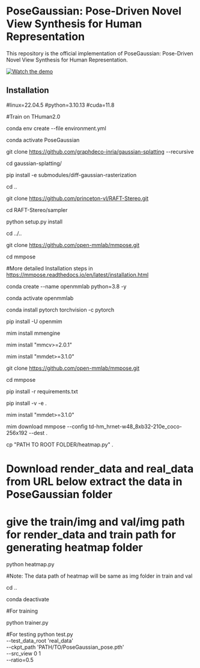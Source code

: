 # PoseGaussian: Pose-Driven Novel View Synthesis for Human Representation

This repository is the official implementation of PoseGaussian: Pose-Driven Novel View Synthesis for Human Representation.

[![Watch the demo](https://raw.githubusercontent.com/sohomd/PoseGaussian/assets/thumbnail.png)](https://raw.githubusercontent.com/sohomd/PoseGaussian/assets/Demo.mp4)

## Installation

#linux=22.04.5
#python=3.10.13
#cuda=11.8

#Train on THuman2.0

conda env create --file environment.yml

conda activate PoseGaussian


git clone https://github.com/graphdeco-inria/gaussian-splatting --recursive

cd gaussian-splatting/

pip install -e submodules/diff-gaussian-rasterization

cd ..

git clone https://github.com/princeton-vl/RAFT-Stereo.git

cd RAFT-Stereo/sampler

python setup.py install

cd ../..

git clone https://github.com/open-mmlab/mmpose.git

cd mmpose

#More detailed Installation steps in https://mmpose.readthedocs.io/en/latest/installation.html

conda create --name openmmlab python=3.8 -y

conda activate openmmlab

conda install pytorch torchvision -c pytorch

pip install -U openmim

mim install mmengine

mim install "mmcv>=2.0.1"

mim install "mmdet>=3.1.0"

git clone https://github.com/open-mmlab/mmpose.git

cd mmpose

pip install -r requirements.txt

pip install -v -e .

mim install "mmdet>=3.1.0"

mim download mmpose --config td-hm_hrnet-w48_8xb32-210e_coco-256x192  --dest .

cp "PATH TO ROOT FOLDER/heatmap.py" .

# Download render_data and real_data from URL below extract the data in PoseGaussian folder

# give the train/img and val/img path for render_data and train path for generating heatmap folder
python heatmap.py

#Note: The data path of heatmap will be same as img folder in train and val

cd ..

conda deactivate

#For training

python trainer.py

#For testing
python test.py \
--test_data_root 'real_data' \
--ckpt_path 'PATH/TO/PoseGaussian_pose.pth' \
--src_view 0 1 \
--ratio=0.5
